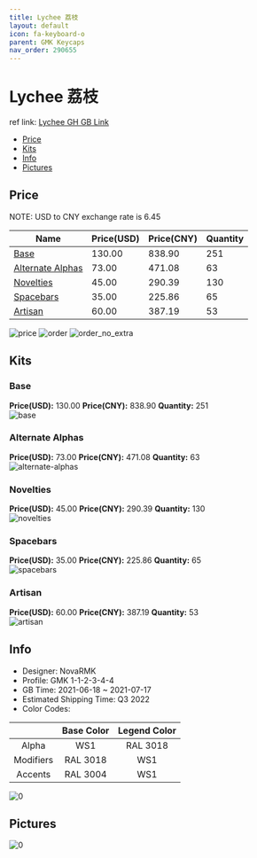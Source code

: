 ```yaml
---
title: Lychee 荔枝
layout: default
icon: fa-keyboard-o
parent: GMK Keycaps
nav_order: 290655
---
```


# Lychee 荔枝

ref link: [Lychee GH GB Link](https://geekhack.org/index.php?topic=113412.0)

* [Price](#price)
* [Kits](#kits)
* [Info](#info)
* [Pictures](#pictures)

## Price

NOTE: USD to CNY exchange rate is 6.45

| Name          | Price(USD)   |  Price(CNY) | Quantity |
| ------------- | ------------ |  ---------- | -------- |
|[Base](#base)|130.00|838.90|251|
|[Alternate Alphas](#alternate-alphas)|73.00|471.08|63|
|[Novelties](#novelties)|45.00|290.39|130|
|[Spacebars](#spacebars)|35.00|225.86|65|
|[Artisan](#artisan)|60.00|387.19|53|

<img src="{{ 'assets/images/gmk-keycaps/Lychee/price.png' | relative_url }}" alt="price" class="image featured">
<img src="{{ 'assets/images/gmk-keycaps/Lychee/order.png' | relative_url }}" alt="order" class="image featured">
<img src="{{ 'assets/images/gmk-keycaps/Lychee/order_no_extra.png' | relative_url }}" alt="order_no_extra" class="image featured">

## Kits
### Base  
**Price(USD):** 130.00	**Price(CNY):** 838.90	**Quantity:** 251  
<img src="{{ 'assets/images/gmk-keycaps/Lychee/kits_pics/base.png' | relative_url }}" alt="base" class="image featured">

### Alternate Alphas  
**Price(USD):** 73.00	**Price(CNY):** 471.08	**Quantity:** 63  
<img src="{{ 'assets/images/gmk-keycaps/Lychee/kits_pics/alternate-alphas.png' | relative_url }}" alt="alternate-alphas" class="image featured">

### Novelties  
**Price(USD):** 45.00	**Price(CNY):** 290.39	**Quantity:** 130  
<img src="{{ 'assets/images/gmk-keycaps/Lychee/kits_pics/novelties.png' | relative_url }}" alt="novelties" class="image featured">

### Spacebars  
**Price(USD):** 35.00	**Price(CNY):** 225.86	**Quantity:** 65  
<img src="{{ 'assets/images/gmk-keycaps/Lychee/kits_pics/spacebars.png' | relative_url }}" alt="spacebars" class="image featured">

### Artisan  
**Price(USD):** 60.00	**Price(CNY):** 387.19	**Quantity:** 53  
<img src="{{ 'assets/images/gmk-keycaps/Lychee/kits_pics/artisan.jpg' | relative_url }}" alt="artisan" class="image featured">

## Info
* Designer: NovaRMK  
* Profile: GMK 1-1-2-3-4-4  
* GB Time: 2021-06-18 ~ 2021-07-17  
* Estimated Shipping Time: Q3 2022  
* Color Codes:  

| |Base Color     | Legend Color
| :-------------: | :-------------: | :------------:
|Alpha|WS1|RAL 3018
|Modifiers|RAL 3018|WS1
|Accents|RAL 3004|WS1

<img src="{{ 'assets/images/gmk-keycaps/Lychee/0.png' | relative_url }}" alt="0" class="image featured">

## Pictures  
<img src="{{ 'assets/images/gmk-keycaps/Lychee/rendering_pics/0.png' | relative_url }}" alt="0" class="image featured">
